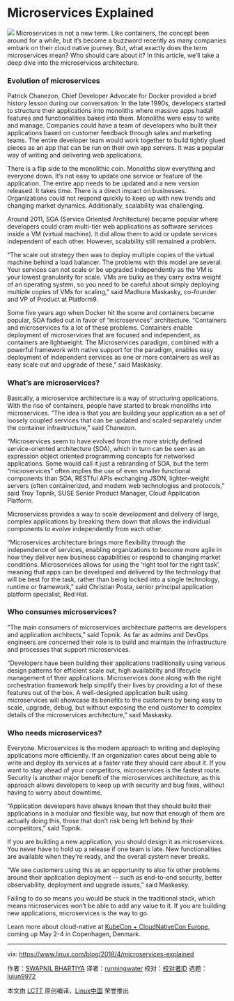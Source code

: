 Microservices Explained
======

![](https://www.linux.com/sites/lcom/files/styles/rendered_file/public/cloud-microservices.jpg?itok=GpoWiDeG)
Microservices is not a new term. Like containers, the concept been around for a while, but it’s become a buzzword recently as many companies embark on their cloud native journey. But, what exactly does the term microservices mean? Who should care about it? In this article, we’ll take a deep dive into the microservices architecture.

### Evolution of microservices

Patrick Chanezon, Chief Developer Advocate for Docker provided a brief history lesson during our conversation: In the late 1990s, developers started to structure their applications into monoliths where massive apps hadall features and functionalities baked into them. Monoliths were easy to write and manage. Companies could have a team of developers who built their applications based on customer feedback through sales and marketing teams. The entire developer team would work together to build tightly glued pieces as an app that can be run on their own app servers. It was a popular way of writing and delivering web applications.

There is a flip side to the monolithic coin. Monoliths slow everything and everyone down. It’s not easy to update one service or feature of the application. The entire app needs to be updated and a new version released. It takes time. There is a direct impact on businesses. Organizations could not respond quickly to keep up with new trends and changing market dynamics. Additionally, scalability was challenging.

Around 2011, SOA (Service Oriented Architecture) became popular where developers could cram multi-tier web applications as software services inside a VM (virtual machine). It did allow them to add or update services independent of each other. However, scalability still remained a problem.

“The scale out strategy then was to deploy multiple copies of the virtual machine behind a load balancer. The problems with this model are several. Your services can not scale or be upgraded independently as the VM is your lowest granularity for scale. VMs are bulky as they carry extra weight of an operating system, so you need to be careful about simply deploying multiple copies of VMs for scaling,” said Madhura Maskasky, co-founder and VP of Product at Platform9.

Some five years ago when Docker hit the scene and containers became popular, SOA faded out in favor of “microservices” architecture. “Containers and microservices fix a lot of these problems. Containers enable deployment of microservices that are focused and independent, as containers are lightweight. The Microservices paradigm, combined with a powerful framework with native support for the paradigm, enables easy deployment of independent services as one or more containers as well as easy scale out and upgrade of these,” said Maskasky.

### What’s are microservices?

Basically, a microservice architecture is a way of structuring applications. With the rise of containers, people have started to break monoliths into microservices. “The idea is that you are building your application as a set of loosely coupled services that can be updated and scaled separately under the container infrastructure,” said Chanezon.

“Microservices seem to have evolved from the more strictly defined service-oriented architecture (SOA), which in turn can be seen as an expression object oriented programming concepts for networked applications. Some would call it just a rebranding of SOA, but the term “microservices” often implies the use of even smaller functional components than SOA, RESTful APIs exchanging JSON, lighter-weight servers (often containerized, and modern web technologies and protocols,” said Troy Topnik, SUSE Senior Product Manager, Cloud Application Platform.

Microservices provides a way to scale development and delivery of large, complex applications by breaking them down that allows the individual components to evolve independently from each other.

“Microservices architecture brings more flexibility through the independence of services, enabling organizations to become more agile in how they deliver new business capabilities or respond to changing market conditions. Microservices allows for using the ‘right tool for the right task’, meaning that apps can be developed and delivered by the technology that will be best for the task, rather than being locked into a single technology, runtime or framework,” said Christian Posta, senior principal application platform specialist, Red Hat.

### Who consumes microservices?

“The main consumers of microservices architecture patterns are developers and application architects,” said Topnik. As far as admins and DevOps engineers are concerned their role is to build and maintain the infrastructure and processes that support microservices.

“Developers have been building their applications traditionally using various design patterns for efficient scale out, high availability and lifecycle management of their applications. Microservices done along with the right orchestration framework help simplify their lives by providing a lot of these features out of the box. A well-designed application built using microservices will showcase its benefits to the customers by being easy to scale, upgrade, debug, but without exposing the end customer to complex details of the microservices architecture,” said Maskasky.

### Who needs microservices?

Everyone. Microservices is the modern approach to writing and deploying applications more efficiently. If an organization cares about being able to write and deploy its services at a faster rate they should care about it. If you want to stay ahead of your competitors, microservices is the fastest route. Security is another major benefit of the microservices architecture, as this approach allows developers to keep up with security and bug fixes, without having to worry about downtime.

“Application developers have always known that they should build their applications in a modular and flexible way, but now that enough of them are actually doing this, those that don’t risk being left behind by their competitors,” said Topnik.

If you are building a new application, you should design it as microservices. You never have to hold up a release if one team is late. New functionalities are available when they're ready, and the overall system never breaks.

“We see customers using this as an opportunity to also fix other problems around their application deployment -- such as end-to-end security, better observability, deployment and upgrade issues,” said Maskasky.

Failing to do so means you would be stuck in the traditional stack, which means microservices won’t be able to add any value to it. If you are building new applications, microservices is the way to go.

Learn more about cloud-native at [KubeCon + CloudNativeCon Europe][1], coming up May 2-4 in Copenhagen, Denmark.

--------------------------------------------------------------------------------

via: https://www.linux.com/blog/2018/4/microservices-explained

作者：[SWAPNIL BHARTIYA][a]
译者：[runningwater](https://github.com/runningwater)
校对：[校对者ID](https://github.com/校对者ID)
选题：[lujun9972](https://github.com/lujun9972)

本文由 [LCTT](https://github.com/LCTT/TranslateProject) 原创编译，[Linux中国](https://linux.cn/) 荣誉推出

[a]:https://www.linux.com/users/arnieswap
[1]:https://events.linuxfoundation.org/events/kubecon-cloudnativecon-europe-2018/attend/register/
